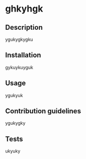 # ghkyhgk
## Description
ygukygkygku
## Installation
gykuykuyguk
## Usage
ygukyuk
## Contribution guidelines
ygukygky
## Tests
ukyuky